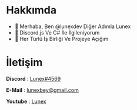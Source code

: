# Hakkımda

- 👋 Merhaba, Ben @lunexdev Diğer Adımla Lunex
- 👀 Discord.js Ve C# İle İlgileniyorum
- 💞️ Her Türlü İş Birliği Ve Projeye Açığım

# İletişim

**Discord** : [Lunex#4569](https://discord.com/users/817381153211809802)

**E-Mail**  : lunexbey@gmail.com

**Youtube** : [Lunex](https://www.youtube.com/channel/UCCXwusTfpTLLplwziVBZBMg)
